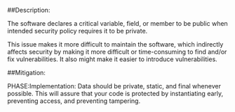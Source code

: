 ##Description:

The software declares a critical variable, field, or member to be public when intended security policy requires it to be private.

This issue makes it more difficult to maintain the software, which indirectly affects security by making it more difficult or time-consuming to find and/or fix vulnerabilities. It also might make it easier to introduce vulnerabilities.

##Mitigation:


PHASE:Implementation:
Data should be private, static, and final whenever possible. This will assure that your code is protected by instantiating early, preventing access, and preventing tampering.

